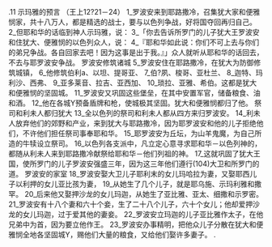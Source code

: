 .11 
示玛雅的预言 
（王上12?21－24） 
1_罗波安来到耶路撒冷，召集犹大家和便雅悯家，共十八万人，都是精选的战士，要与以色列争战，好将国夺回再归自己。 2_但耶和华的话临到神人示玛雅，说： 3_「你去告诉所罗门的儿子犹大王罗波安和住犹大、便雅悯的以色列众人，说： 4_『耶和华如此说：你们不可上去与你们的弟兄争战。各自回家去吧！因为这事是出于我。』」众人就听从耶和华的话回去，不去与耶罗波安争战。 
罗波安修筑诸城 
5_罗波安住在耶路撒冷，在犹大为防御修筑城镇， 6_他修筑伯利a、以坦、提哥亚、 7_伯?夙、梭哥、亚杜兰、 8_迦特、玛利沙、西弗、 9_亚多莱音、拉吉、亚西加、 10_琐拉、亚雅、希伯。这都是犹大和便雅悯的坚固城。 11_罗波安又巩固这些堡垒，在其中安置军官，储备粮食、油和酒。 12_他在各城Y预备盾牌和枪，使城极其坚固。犹大和便雅悯都归了他。 
祭司和利未人都归犹大 
13_全以色列的祭司和利未人都从四方来归罗波安。 14_利未人放弃他们的郊野和产业，来到犹大与耶路撒冷，因为耶罗波安和他的儿子拒绝他们，不许他们担任祭司事奉耶和华。 15_耶罗波安为丘坛，为山羊鬼魔，为自己所造的牛犊设立祭司。 16_以色列各支派中，凡立定心意寻求耶和华－以色列神的，都随从利未人来到耶路撒冷献祭给耶和华－他们列祖的神。 17_这就巩固了犹大王国，使所罗门的儿子罗波安强盛三年，因为这三年他们遵行(104)大卫和所罗门的道。 
罗波安的家室 
18_罗波安娶大卫儿子耶利末的女儿玛哈拉为妻，又娶耶西儿子以利押的女儿亚比孩为妻， 19_从她生了几个儿子，就是耶乌施、示玛利雅和撒罕。 20_后来他又娶押沙龙的女儿玛迦，从她生了亚比雅、亚太、细撒和示罗密。 21_罗波安有十八个妻和六十个妾，生了二十八个儿子，六十个女儿；他却爱押沙龙的女儿玛迦，过于爱其他的妻妾。 22_罗波安立玛迦的儿子亚比雅作太子，在他兄弟中为首，因为要立他作王。 23_罗波安办事精明，把他众儿子分散在犹大和便雅悯全地各坚固城Y，赐他们大量的粮食，又给他们娶许多妻子。 
 . 